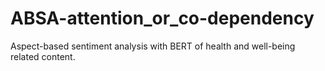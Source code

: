 # ABSA-attention_or_co-dependency
Aspect-based sentiment analysis with BERT of health and well-being related content.
